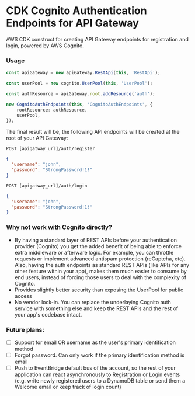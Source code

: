 # CDK Cognito Authentication Endpoints for API Gateway

AWS CDK construct for creating API Gateway endpoints for registration and login, powered by AWS Cognito.

### Usage

```typescript
const apiGateway = new apiGateway.RestApi(this, 'RestApi');

const userPool = new cognito.UserPool(this, 'UserPool');

const authResource = apiGateway.root.addResource('auth');

new CognitoAuthEndpoints(this, 'CognitoAuthEndpoints', {
    rootResource: authResource,
    userPool,
});
```

The final result will be, the following API endpoints will be created at the root of your API Gateway:

```POST [apigatway_url]/auth/register```

```json
{
  "username": "john",
  "password": "StrongPassword!1!"
}
```

```POST [apigatway_url]/auth/login```

```json
{
  "username": "john",
  "password": "StrongPassword!1!"
}
```

### Why not work with Cognito directly?

* By having a standard layer of REST APIs before your authentication provider (Cognito) you get the added benefit of
  being able to enforce extra middleware or afterware logic. For example, you can throttle requests or implement
  advanced antispam protection (reCaptcha, etc). Also, having the auth endpoints as standard REST APIs (like APIs for
  any other feature within your app), makes them much easier to consume by end users, instead of forcing those users to
  deal with the complexity of Cognito.
* Provides slightly better security than exposing the UserPool for public access
* No vendor lock-in. You can replace the underlaying Cognito auth service with something else and keep the REST APIs and
  the rest of your app's codebase intact.

### Future plans:

* [ ] Support for email OR username as the user's primary identification method
* [ ] Forgot password. Can only work if the primary identification method is email
* [ ] Push to EventBridge default bus of the account, so the rest of your application can react asynchronously to
  Registration or Login events (e.g. write newly registered users to a DynamoDB table or send them a Welcome email or
  keep track of login count)
